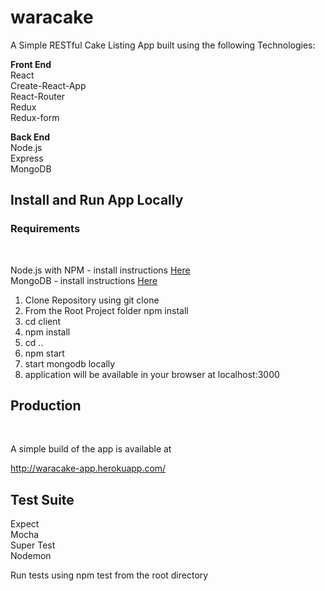 <h1>waracake</h1>
A Simple RESTful Cake Listing App built using the following Technologies: <br>

<b>Front End</b> <br>
React <br>
Create-React-App <br>
React-Router <br>
Redux <br>
Redux-form <br>

<b>Back End</b><br>
Node.js <br>
Express <br>
MongoDB <br>

<h2>Install and Run App Locally</h2>
<h3>Requirements</h3> <br>

Node.js with NPM - install instructions [Here](https://docs.npmjs.com/getting-started/installing-node) <br>
MongoDB - install instructions [Here](https://docs.mongodb.com/manual/installation/) <br>

1. Clone Repository using git clone <br>
2. From the Root Project folder npm install <br> 
3. cd client <br>
4. npm install <br>
5. cd .. <br>
6. npm start <br>
7. start mongodb locally <br>
8. application will be available in your browser at localhost:3000 <br>

<h2>Production</h2> <br>

A simple build of the app is available at <br>

http://waracake-app.herokuapp.com/ <br>

<h2>Test Suite</h2>
Expect <br>
Mocha <br>
Super Test <br>
Nodemon <br>

Run tests using npm test from the root directory
